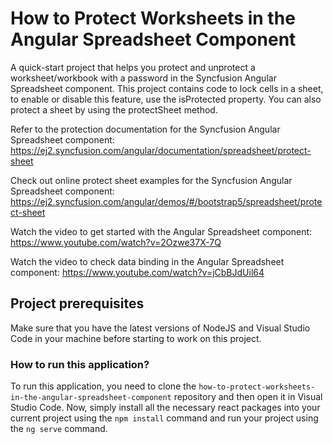 # How to Protect Worksheets in the Angular Spreadsheet Component 

A quick-start project that helps you protect and unprotect a worksheet/workbook with a password in the Syncfusion Angular Spreadsheet component. This project contains code to lock cells in a sheet, to enable or disable this feature, use the isProtected property. You can also protect a sheet by using the protectSheet method.

Refer to the protection documentation for the Syncfusion Angular Spreadsheet component: 
https://ej2.syncfusion.com/angular/documentation/spreadsheet/protect-sheet

Check out online protect sheet examples for the Syncfusion Angular Spreadsheet component: 
https://ej2.syncfusion.com/angular/demos/#/bootstrap5/spreadsheet/protect-sheet

Watch the video to get started with the Angular Spreadsheet component:
https://www.youtube.com/watch?v=2Ozwe37X-7Q

Watch the video to check data binding in the Angular Spreadsheet component:
https://www.youtube.com/watch?v=jCbBJdUil64

## Project prerequisites

Make sure that you have the latest versions of NodeJS and Visual Studio Code in your machine before starting to work on this project.

### How to run this application?

To run this application, you need to clone the `how-to-protect-worksheets-in-the-angular-spreadsheet-component` repository and then open it in Visual Studio Code. Now, simply install all the necessary react packages into your current project using the `npm install` command and run your project using the `ng serve` command.